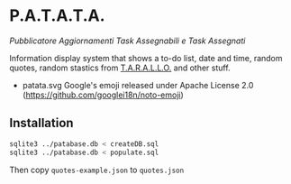 # P.A.T.A.T.A.

*Pubblicatore Aggiornamenti Task Assegnabili e Task Assegnati*

Information display system that shows a to-do list, date and time, random quotes, random stastics from [T.A.R.A.L.L.O.](https://github.com/WEEE-Open/tarallo/) and other stuff.

- patata.svg Google's emoji released under Apache License 2.0 (https://github.com/googlei18n/noto-emoji)

## Installation

```bash
sqlite3 ../patabase.db < createDB.sql 
sqlite3 ../patabase.db < populate.sql
```

Then copy `quotes-example.json` to `quotes.json`
